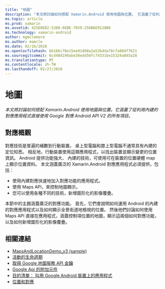 ```yaml
---
title: "地圖"
description: "本文將討論如何搭配 Xamarin.Android 使用地圖與位置。 它涵蓋了從利用內建的對應應用程式直接使用 Google 對應 Android API V2 的所有項目。"
ms.topic: article
ms.prod: xamarin
ms.assetid: 425E0ED2-5380-6EBE-7059-256B6E9128B8
ms.technology: xamarin-android
author: mgmclemore
ms.author: mamcle
ms.date: 02/16/2018
ms.openlocfilehash: bb166c78e15ea91408a2a52b4da78cfa884f7621
ms.sourcegitcommit: 6cd40d190abe38edd50fc74331be15324a845a28
ms.translationtype: MT
ms.contentlocale: zh-TW
ms.lasthandoff: 02/27/2018
---
```

# <a name="maps"></a>地圖

_本文將討論如何搭配 Xamarin.Android 使用地圖與位置。它涵蓋了從利用內建的對應應用程式直接使用 Google 對應 Android API V2 的所有項目。_

## <a name="maps-overview"></a>對應概觀

對應技術是普遍的補數到行動裝置。 桌上型電腦和膝上型電腦不通常具有內建的定位知悉。 相反地，行動裝置使用這類應用程式，以找出裝置並顯示變更的位置資訊。 Android 提供功能強大、 內建的技術，可使用可在裝置的位置硬體 map 上顯示位置資料。 本文涵蓋廣泛的 Xamarin.Android 對應應用程式必須提供，包括： 

-  使用內建對應快速地加入對應功能的應用程式。
-  使用 Maps API，來控制地圖顯示。
-  您可以使用各種不同的技術，新增圖形化的影像覆疊。

本節中的主題涵蓋廣泛的對應功能。
首先，它們會說明如何運用 Android 的內建的對應應用程式以及如何顯示全景街道地檢視的位置。 然後他們討論如何使用 Maps API 直接在應用程式，涵蓋控制項位置的地圖，顯示這兩個如何對應功能，以及如何新增圖形化的影像覆疊。


## <a name="related-links"></a>相關連結

- [MapsAndLocationDemo_v3 (sample)](https://developer.xamarin.com/samples/monodroid/MapsAndLocationDemo_v3/)
- [活動的生命週期](~/android/app-fundamentals/activity-lifecycle/index.md)
- [取得 Google 地圖服務 API 金鑰](~/android/platform/maps-and-location/maps/obtaining-a-google-maps-api-key.md)
- [Google Api 的附加元件](http://code.google.com/android/add-ons/google-apis/reference/index.html?com/google/android/maps/package-summary.html)
- [目的清單： 叫用 Google Android 裝置上的應用程式](http://developer.android.com/guide/appendix/g-app-intents.html)
- [位置和對應](http://developer.android.com/guide/topics/location/index.html)
